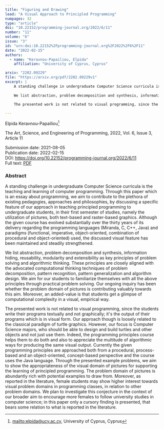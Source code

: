 ```yaml
---
title: "Figuring and Drawing"
lead: "A Visual Approach to Principled Programming"
numpages: 32
type: "article"
doi: "10.22152/programming-journal.org/2022/6/11"
number: "11"
volume: "6"
issue: "3"
id: "urn:doi:10.22152%2Fprogramming-journal.org%2F2022%2F6%2F11"
date: "2022-02-15"
authors: 
  - name: "Keravnou-Papailiou, Elpida"
    affiliation: "University of Cyprus, Cyprus"

arxiv: "2202.09229"
file: "https://arxiv.org/pdf/2202.09229v1"
excerpt: |
    A standing challenge in undergraduate Computer Science curricula is the teaching and learning of computer programming. Through this paper which is an essay about programming, we aim to contribute to the plethora of existing pedagogies, approaches and philosophies, by discussing a specific feature of our approach in teaching principled programming to undergraduate students, in their first semester of studies, namely the utilization of pictures, both text-based and raster-based graphics. Although the given course has evolved substantially over the thirty years of its delivery regarding the programming languages (Miranda, C, C++, Java) and paradigms (functional, imperative, object-oriented, combination of procedural and object-oriented) used, the discussed visual feature has been maintained and steadily strengthened.  
      
    We list abstraction, problem decomposition and synthesis, information hiding, reusability, modularity and extensibility as key principles of problem solving and algorithmic thinking. These principles are closely aligned with the advocated computational thinking techniques of problem decomposition, pattern recognition, pattern generalization and algorithm design. We aim for our students to familiarize themselves with all the above principles through practical problem solving. Our ongoing inquiry has been whether the problem domain of pictures is contributing valuably towards this aim. Moreover, an added-value is that students get a glimpse of computational complexity in a visual, empirical way.  
      
    The presented work is not related to visual programming, since the students write their programs textually and not graphically; it's the output of their programs which is in visual form. Our approach though is loosely related to the classical paradigm of turtle graphics. However, our focus is Computer Science majors, who should be able to design and build turtles and other objects and not just use them. Indeed, the programming principles course helps them to do both and also to appreciate the multitude of algorithmic ways for producing the same visual output. Currently the given programming principles are approached both from a procedural, process-based and an object-oriented, concept-based perspective and the course uses the Java language. Through the presented example problems, we aim to show the appropriateness of the visual domain of pictures for supporting the learning of principled programming. The problem domain of pictures is abundantly rich with potential examples to draw from. Moreover, as reported in the literature, female students may show higher interest towards visual problem domains in programming classes, in relation to other problem domains. We plan to investigate this conjecture in the context of our broader aim to encourage more females to follow university studies in computer science; in this paper only a cursory finding is presented, that bears some relation to what is reported in the literature.

---
```

Elpida Keravnou-Papailiou[^1]

The Art, Science, and Engineering of Programming, 2022, Vol. 6, Issue 3, Article 11

Submission date: 2021-08-05  
Publication date: 2022-02-15  
DOI: <https://doi.org/10.22152/programming-journal.org/2022/6/11>  
Full text: [PDF](https://arxiv.org/pdf/2202.09229v1)  


### Abstract

A standing challenge in undergraduate Computer Science curricula is the teaching and learning of computer programming. Through this paper which is an essay about programming, we aim to contribute to the plethora of existing pedagogies, approaches and philosophies, by discussing a specific feature of our approach in teaching principled programming to undergraduate students, in their first semester of studies, namely the utilization of pictures, both text-based and raster-based graphics. Although the given course has evolved substantially over the thirty years of its delivery regarding the programming languages (Miranda, C, C++, Java) and paradigms (functional, imperative, object-oriented, combination of procedural and object-oriented) used, the discussed visual feature has been maintained and steadily strengthened.  
  
We list abstraction, problem decomposition and synthesis, information hiding, reusability, modularity and extensibility as key principles of problem solving and algorithmic thinking. These principles are closely aligned with the advocated computational thinking techniques of problem decomposition, pattern recognition, pattern generalization and algorithm design. We aim for our students to familiarize themselves with all the above principles through practical problem solving. Our ongoing inquiry has been whether the problem domain of pictures is contributing valuably towards this aim. Moreover, an added-value is that students get a glimpse of computational complexity in a visual, empirical way.  
  
The presented work is not related to visual programming, since the students write their programs textually and not graphically; it's the output of their programs which is in visual form. Our approach though is loosely related to the classical paradigm of turtle graphics. However, our focus is Computer Science majors, who should be able to design and build turtles and other objects and not just use them. Indeed, the programming principles course helps them to do both and also to appreciate the multitude of algorithmic ways for producing the same visual output. Currently the given programming principles are approached both from a procedural, process-based and an object-oriented, concept-based perspective and the course uses the Java language. Through the presented example problems, we aim to show the appropriateness of the visual domain of pictures for supporting the learning of principled programming. The problem domain of pictures is abundantly rich with potential examples to draw from. Moreover, as reported in the literature, female students may show higher interest towards visual problem domains in programming classes, in relation to other problem domains. We plan to investigate this conjecture in the context of our broader aim to encourage more females to follow university studies in computer science; in this paper only a cursory finding is presented, that bears some relation to what is reported in the literature.


[^1]: <mailto:elpida@ucy.ac.cy>, University of Cyprus, Cyprus
